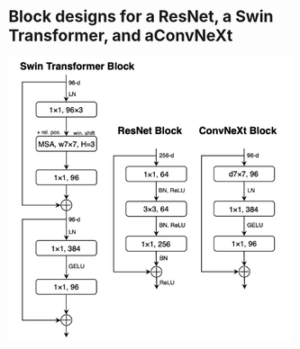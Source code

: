 # Block designs for a ResNet, a Swin Transformer, and aConvNeXt
![Alt text](/docs/blocks.png "Optional title")
